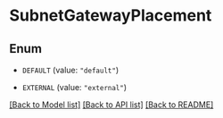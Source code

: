 # SubnetGatewayPlacement

## Enum


* `DEFAULT` (value: `"default"`)

* `EXTERNAL` (value: `"external"`)


[[Back to Model list]](../README.md#documentation-for-models) [[Back to API list]](../README.md#documentation-for-api-endpoints) [[Back to README]](../README.md)


